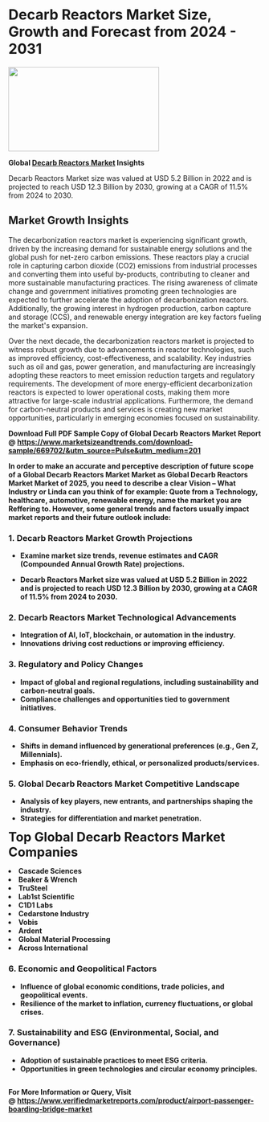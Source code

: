 <H1>Decarb Reactors Market Size, Growth and Forecast from 2024 - 2031</H1><img class="aligncenter size-medium wp-image-584254" src="https://thirdeyenews.in/wp-content/uploads/2024/09/Global-Market-Research-300x168.jpeg" alt="" width="300" height="168" /><p><strong>Global&nbsp;<a href="https://www.marketsizeandtrends.com/download-sample/669702/&amp;utm_source=Pulse&amp;utm_medium=201">Decarb Reactors Market</a> Insights</strong></p><p>Decarb Reactors Market size was valued at USD 5.2 Billion in 2022 and is projected to reach USD 12.3 Billion by 2030, growing at a CAGR of 11.5% from 2024 to 2030.</p><p><h2>Market Growth Insights</h2> <p>The decarbonization reactors market is experiencing significant growth, driven by the increasing demand for sustainable energy solutions and the global push for net-zero carbon emissions. These reactors play a crucial role in capturing carbon dioxide (CO2) emissions from industrial processes and converting them into useful by-products, contributing to cleaner and more sustainable manufacturing practices. The rising awareness of climate change and government initiatives promoting green technologies are expected to further accelerate the adoption of decarbonization reactors. Additionally, the growing interest in hydrogen production, carbon capture and storage (CCS), and renewable energy integration are key factors fueling the market's expansion.</p> <p><strong></strong></p> <p>Over the next decade, the decarbonization reactors market is projected to witness robust growth due to advancements in reactor technologies, such as improved efficiency, cost-effectiveness, and scalability. Key industries such as oil and gas, power generation, and manufacturing are increasingly adopting these reactors to meet emission reduction targets and regulatory requirements. The development of more energy-efficient decarbonization reactors is expected to lower operational costs, making them more attractive for large-scale industrial applications. Furthermore, the demand for carbon-neutral products and services is creating new market opportunities, particularly in emerging economies focused on sustainability.</p> <p><strong></p><p><span class=""><strong>Download Full PDF Sample Copy of Global Decarb Reactors Market Report</strong> @ <a href="https://www.marketsizeandtrends.com/download-sample/669702/&amp;utm_source=Pulse&amp;utm_medium=201" target="_blank">https://www.marketsizeandtrends.com/download-sample/669702/&amp;utm_source=Pulse&amp;utm_medium=201</a></span></p><p>In order to make an accurate and perceptive description of future scope of a Global&nbsp;Decarb Reactors Market Market as Global&nbsp;Decarb Reactors Market Market of 2025, you need to describe a clear Vision &ndash; What Industry or Linda can you think of for example: Quote from a Technology, healthcare, automotive, renewable energy, name the market you are Reffering to. However, some general trends and factors usually impact market reports and their future outlook include:</p><h3>1.&nbsp;<strong>Decarb Reactors Market Growth Projections</strong></h3><ul><li>Examine market size trends, revenue estimates and CAGR (Compounded Annual Growth Rate) projections.</li><li><p>Decarb Reactors Market size was valued at USD 5.2 Billion in 2022 and is projected to reach USD 12.3 Billion by 2030, growing at a CAGR of 11.5% from 2024 to 2030.</p></li></ul><h3>2.&nbsp;<strong>Decarb Reactors Market Technological Advancements</strong></h3><ul><li>Integration of AI, IoT, blockchain, or automation in the industry.</li><li>Innovations driving cost reductions or improving efficiency.</li></ul><h3>3.&nbsp;<strong>Regulatory and Policy Changes</strong></h3><ul><li>Impact of global and regional regulations, including sustainability and carbon-neutral goals.</li><li>Compliance challenges and opportunities tied to government initiatives.</li></ul><h3>4.&nbsp;<strong>Consumer Behavior Trends</strong></h3><ul><li>Shifts in demand influenced by generational preferences (e.g., Gen Z, Millennials).</li><li>Emphasis on eco-friendly, ethical, or personalized products/services.</li></ul><h3>5.&nbsp;<strong>Global Decarb Reactors Market Competitive Landscape</strong></h3><ul><li>Analysis of key players, new entrants, and partnerships shaping the industry.</li><li>Strategies for differentiation and market penetration.</li></ul><p data-pm-slice="1 1 []"><span style="color: inherit; font-family: inherit; font-size: 25px;">Top Global Decarb Reactors Market Companies</span></p><div class="" data-test-id=""><p><li>Cascade Sciences</li><li> Beaker & Wrench</li><li> TruSteel</li><li> Lab1st Scientific</li><li> C1D1 Labs</li><li> Cedarstone Industry</li><li> Vobis</li><li> Ardent</li><li> Global Material Processing</li><li> Across International</li></p></div><h3>6.&nbsp;<strong>Economic and Geopolitical Factors</strong></h3><ul><li>Influence of global economic conditions, trade policies, and geopolitical events.</li><li>Resilience of the market to inflation, currency fluctuations, or global crises.</li></ul><h3>7.&nbsp;<strong>Sustainability and ESG (Environmental, Social, and Governance)</strong></h3><ul><li>Adoption of sustainable practices to meet ESG criteria.</li><li>Opportunities in green technologies and circular economy principles.</li></ul><h2><strong style="font-size: 14px;">For More Information or Query, Visit @&nbsp;</strong><a style="background-color: #ffffff; font-size: 14px;" href="https://www.marketsizeandtrends.com/report/decarb-reactors-market/" target="_blank">https://www.verifiedmarketreports.com/product/airport-passenger-boarding-bridge-market</a></h2>
